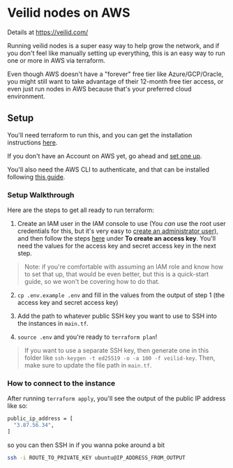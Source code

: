 # Veilid nodes on AWS

Details at https://veilid.com/

Running veilid nodes is a super easy way to help grow the network, and if you don't feel like manually setting up everything, this is an easy way to run one or more in AWS via terraform.

Even though AWS doesn't have a "forever" free tier like Azure/GCP/Oracle, you might still want to take advantage of their 12-month free tier access, or even just run nodes in AWS because that's your preferred cloud environment.

## Setup

You'll need terraform to run this, and you can get the installation instructions [here](https://developer.hashicorp.com/terraform/install).

If you don't have an Account on AWS yet, go ahead and [set one up](https://aws.amazon.com/).

You'll also need the AWS CLI to authenticate, and that can be installed following [this guide](https://docs.aws.amazon.com/cli/latest/userguide/getting-started-install.html).

### Setup Walkthrough

Here are the steps to get all ready to run terraform:

1. Create an IAM user in the IAM console to use (You _can_ use the root user credentials for this, but it's very easy to [create an administrator user](https://docs.aws.amazon.com/streams/latest/dev/setting-up.html#setting-up-iam)), and then follow the steps [here](https://docs.aws.amazon.com/IAM/latest/UserGuide/id_credentials_access-keys.html) under **To create an access key**. You'll need the values for the access key and secret access key in the next step.

> Note: if you're comfortable with assuming an IAM role and know how to set that up, that would be even better, but this is a quick-start guide, so we won't be covering how to do that.

2. `cp .env.example .env` and fill in the values from the output of step 1 (the access key and secret access key)

3. Add the path to whatever public SSH key you want to use to SSH into the instances in `main.tf`.

4. `source .env` and you're ready to `terraform plan`!

> If you want to use a separate SSH key, then generate one in this folder like `ssh-keygen -t ed25519 -o -a 100 -f veilid-key`. Then, make sure to update the file path in `main.tf`.

### How to connect to the instance

After running `terraform apply`, you'll see the output of the public IP address like so:

```sh
public_ip_address = [
  "3.87.56.34",
]
```

so you can then SSH in if you wanna poke around a bit

```sh
ssh -i ROUTE_TO_PRIVATE_KEY ubuntu@IP_ADDRESS_FROM_OUTPUT
```
